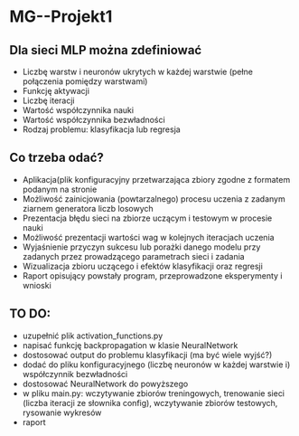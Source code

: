 # MG--Projekt1

## Dla sieci MLP można zdefiniować

* Liczbę warstw i neuronów ukrytych w każdej warstwie (pełne połączenia pomiędzy warstwami)
* Funkcję aktywacji
* Liczbę iteracji
* Wartość współczynnika nauki
* Wartość współczynnika bezwładności
* Rodzaj problemu: klasyfikacja lub regresja

## Co trzeba odać?
* Aplikacja(plik konfiguracyjny przetwarzająca zbiory zgodne z formatem podanym na stronie
* Możliwość zainicjowania (powtarzalnego) procesu uczenia z zadanym ziarnem generatora liczb losowych
* Prezentacja błędu sieci na zbiorze uczącym i testowym w procesie nauki
* Możliwość prezentacji wartości wag w kolejnych iteracjach uczenia
* Wyjaśnienie przyczyn sukcesu lub porażki danego modelu przy zadanych przez prowadzącego parametrach sieci i zadania
* Wizualizacja zbioru uczącego i efektów klasyfikacji oraz regresji
* Raport opisujący powstały program, przeprowadzone eksperymenty i wnioski

## TO DO:
- uzupełnić plik activation_functions.py
- napisać funkcję backpropagation w klasie NeuralNetwork
- dostosować output do problemu klasyfikacji (ma być wiele wyjść?)
- dodać do pliku konfiguracyjnego (liczbę neuronów w każdej warstwie i) współczynnik bezwładności
- dostosować NeuralNetwork do powyższego
- w pliku main.py: wczytywanie zbiorów treningowych, trenowanie sieci (liczba iteracji ze słownika config), wczytywanie zbiorów testowych, rysowanie wykresów 
- raport
